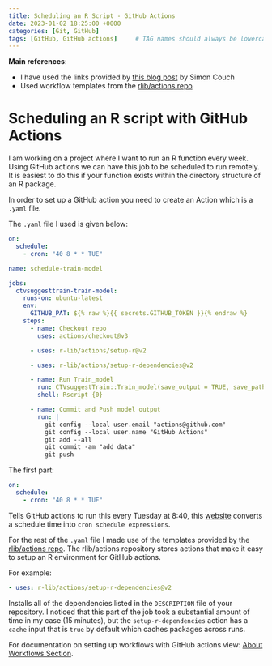 ```yaml
---
title: Scheduling an R Script - GitHub Actions
date: 2023-01-02 18:25:00 +0000
categories: [Git, GitHub]
tags: [GitHub, GitHub actions]     # TAG names should always be lowercase
---
```


**Main references**:
  - I have used the links provided by [this blog post](https://blog--simonpcouch.netlify.app/blog/r-github-actions-commit/) by Simon Couch
  - Used workflow templates from the [rlib/actions repo](https://github.com/r-lib/actions)

# Scheduling an R script with GitHub Actions

I am working on a project where I want to run an R function every week. Using GitHub actions we can have this job to be scheduled to run remotely.
It is easiest to do this if your function exists within the directory structure of an R package.

In order to set up a GitHub action you need to create an Action which is a `.yaml` file.

The `.yaml` file I used is given below:

```yaml
on:
  schedule:
    - cron: "40 8 * * TUE"

name: schedule-train-model

jobs:
  ctvsuggesttrain-train-model:
    runs-on: ubuntu-latest
    env:
      GITHUB_PAT: ${% raw %}{{ secrets.GITHUB_TOKEN }}{% endraw %}
    steps:
      - name: Checkout repo
        uses: actions/checkout@v3

      - uses: r-lib/actions/setup-r@v2

      - uses: r-lib/actions/setup-r-dependencies@v2

      - name: Run Train_model
        run: CTVsuggestTrain::Train_model(save_output = TRUE, save_path = "OUTPUT/")
        shell: Rscript {0}

      - name: Commit and Push model output
        run: |
          git config --local user.email "actions@github.com"
          git config --local user.name "GitHub Actions"
          git add --all
          git commit -am "add data"
          git push
```

The first part:


```yaml
on:
  schedule:
    - cron: "40 8 * * TUE"
```    


Tells GitHub actions to run this every Tuesday at 8:40, this [website](https://crontab.guru/#40_8_*_*_TUE) converts a schedule time into `cron schedule expressions`.

For the rest of the `.yaml` file I made use of the templates provided by the [rlib/actions repo](https://github.com/r-lib/actions). The rlib/actions repository stores actions that make it easy to setup an R environment for GitHub actions.

For example:

```yaml
- uses: r-lib/actions/setup-r-dependencies@v2
```

Installs all of the dependencies listed in the `DESCRIPTION` file of your repository. I noticed that this part of the job took a substantial amount of time in my case (15 minutes), but the `setup-r-dependencies` action has a `cache` input that is `true` by default which caches packages across runs.

For documentation on setting up workflows with GitHub actions view:
[About Workflows Section](https://docs.github.com/en/actions/using-workflows/about-workflows).
